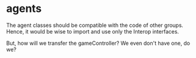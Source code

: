# agents

The agent classes should be compatible with the code of other groups.
Hence, it would be wise to import and use only the Interop interfaces.


But, how will we transfer the gameController? We even don't have
one, do we?